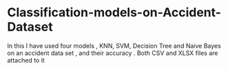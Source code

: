 # Classification-models-on-Accident-Dataset
In this I have used four models , KNN, SVM, Decision Tree and Naive Bayes on an accident data set , and their accuracy . Both CSV and XLSX files are attached to it

